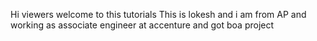 Hi viewers welcome to this tutorials
This is lokesh and i am from AP and working as associate engineer at accenture and got boa project
